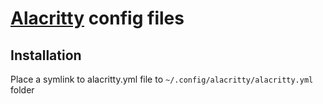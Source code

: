 # [Alacritty](https://github.com/jwilm/alacritty) config files

## Installation

Place a symlink to alacritty.yml file to `~/.config/alacritty/alacritty.yml` folder
